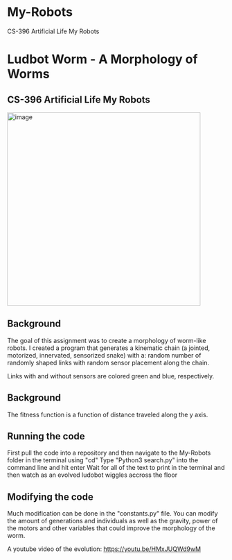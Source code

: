 # My-Robots
CS-396 Artificial Life My Robots
# Ludbot Worm - A Morphology of Worms
## CS-396 Artificial Life My Robots
<img width="446" alt="image" src="https://user-images.githubusercontent.com/58791683/217708483-50725982-06d4-4e9a-9fca-759fd732e8ae.png">

## Background
The goal of this assignment was to create a morphology of worm-like robots. I created a program that generates a kinematic chain (a jointed, motorized, innervated, sensorized snake) with a: random number of randomly shaped links with random sensor placement along the chain.

Links with and without sensors are colored green and blue, respectively.

## Background
The fitness function is a function of distance traveled along the y axis.

## Running the code
First pull the code into a repository and then navigate to the My-Robots folder in the terminal using "cd"
Type "Python3 search.py" into the command line and hit enter
Wait for all of the text to print in the terminal and then watch as an evolved ludobot wiggles accross the floor

## Modifying the code
Much modification can be done in the "constants.py" file. You can modify the amount of generations and individuals as well as the gravity, power of the motors and other variables that could improve the morphology of the worm. 

A youtube video of the evolution: https://youtu.be/HMxJUQWd9wM

